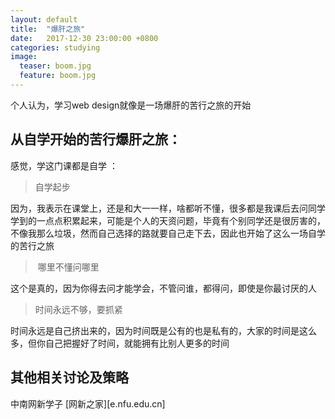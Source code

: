 ```yaml
---
layout: default
title:  "爆肝之旅"
date:   2017-12-30 23:00:00 +0800
categories: studying
image:
  teaser: boom.jpg
  feature: boom.jpg
---
```

个人认为，学习web design就像是一场爆肝的苦行之旅的开始

## 从自学开始的苦行爆肝之旅：

感觉，学这门课都是自学  ：

>  自学起步

因为，我表示在课堂上，还是和大一一样，啥都听不懂，很多都是我课后去问同学学到的一点点积累起来，可能是个人的天资问题，毕竟有个别同学还是很厉害的，不像我那么垃圾，然而自己选择的路就要自己走下去，因此也开始了这么一场自学的苦行之旅

>  哪里不懂问哪里

这个是真的，因为你得去问才能学会，不管问谁，都得问，即使是你最讨厌的人

>  时间永远不够，要抓紧

时间永远是自己挤出来的，因为时间既是公有的也是私有的，大家的时间是这么多，但你自己把握好了时间，就能拥有比别人更多的时间

## 其他相关讨论及策略

中南网新学子 [网新之家][e.nfu.edu.cn]


[网新之家]: e.nfu.edu.cn
